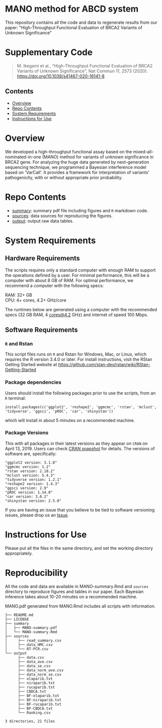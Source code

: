 # MANO method for ABCD system
This repository contains all the code and data to regenerate results from our paper:
"High-Throughput Functional Evaluation of BRCA2 Variants of Unknown Significance"

# Supplementary Code
> M. Ikegami et al., "High-Throughput Functional Evaluation of BRCA2 Variants of Unknown Significance", Nat Commun 11, 2573 (2020). https://doi.org/10.1038/s41467-020-16141-8

## Contents

- [Overview](#overview)
- [Repo Contents](#repo-contents)
- [System Requirements](#system-requirements)
- [Instructions for Use](#instructions-for-use)

# Overview

We developed a high-throughput functional assay based on the mixed-all-nominated-in-one (MANO) method for variants of unknown significance in BRCA2 gene. For analyzing the huge data generated by next-generation sequencing technique, we programmed a Bayesian interference model based on 'VarCall'. It provides a framework for interpretation of variants' pathogenicity, with or without appropriate prior probability.

# Repo Contents

- [summary](./summary): summary pdf file including figures and `R` markdown code.
- [sources](./sources): data sources for reproducing the figures.
- [output](./output): output raw data tables.

# System Requirements

## Hardware Requirements

The scripts requires only a standard computer with enough RAM to support the operations defined by a user. For minimal performance, this will be a computer with about 8 GB of RAM. For optimal performance, we recommend a computer with the following specs:

RAM: 32+ GB  
CPU: 4+ cores, 4.2+ GHz/core

The runtimes below are generated using a computer with the recommended specs (32 GB RAM, 4 cores@4.2 GHz) and internet of speed 100 Mbps.

## Software Requirements

### `R` and Rstan

This script files runs on `R` and Rstan for Windows, Mac, or Linux, which requires the R version 3.4.0 or later. For install instructions, visit the RStan Getting Started website at
https://github.com/stan-dev/rstan/wiki/RStan-Getting-Started 


### Package dependencies

Users should install the following packages prior to use the scripts, from an `R` terminal:

```
install.packages(c('ggplot2', 'reshape2', 'ggmcmc', 'rstan', 'mclust', 'tidyverse', 'ggsci', 'pROC', 'car', 'shinystan'))
```

which will install in about 5 minutes on a recommended machine.

### Package Versions

This  with all packages in their latest versions as they appear on `CRAN` on April 13, 2019. Users can check [CRAN snapshot](https://mran.microsoft.com/timemachine/) for details. The versions of software are, specifically:

```
"ggplot2 version: 3.1.0"
"ggmcmc version: 1.2"
"rstan version: 2.18.2"
"mclust version: 5.4.3"
"tidyverse version: 1.2.1"
"reshape2 version: 1.4.3"
"ggsci version: 2.9"
"pROC version: 1.14.0"
"car version: 3.0.2"
"shinystan version: 2.5.0"
```

If you are having an issue that you believe to be tied to software versioning issues, please drop us an [Issue](https://github.com/neurodata/mgc/issues). 

# Instructions for Use

Please put all the files in the same directory, and set the working directory appropriately.

# Reproducibility

All the code and data are available in MANO-summary.Rmd and `sources` directory to reproduce figures and tables in our paper. Each Bayesian inference takes about 10-20 minutes on a recommended machine.

MANO.pdf generated from MANO.Rmd includes all scripts with information.

```
├── README.md
├── LICENSE
├── summary
│   ├── MANO-summary.pdf
│   └── MANO-summary.Rmd
├── sources
│     ├── read_summary.csv
│     ├── data_HMC.csv
│     └── RT-PCR.csv
└── output
      ├── data.csv
      ├── data_ave.csv
      ├── data_se.csv
      ├── data_norm_ave.csv
      ├── data_norm_se.csv
      ├── olaparib.txt
      ├── niraparib.txt
      ├── rucaparib.txt
      ├── CBDCA.txt
      ├── BF-olaparib.txt
      ├── BF-niraparib.txt
      ├── BF-rucaparib.txt
      ├── BF-CBDCA.txt
      └── Ranking.csv

3 directories, 21 files
```
